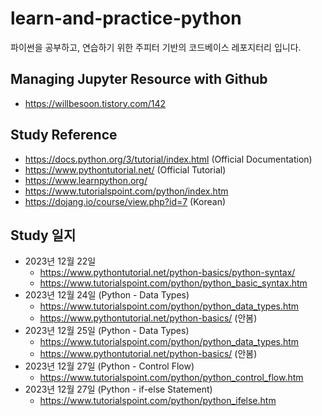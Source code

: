 # learn-and-practice-python
파이썬을 공부하고, 연습하기 위한 주피터 기반의 코드베이스 레포지터리 입니다.

## Managing Jupyter Resource with Github
- https://willbesoon.tistory.com/142

## Study Reference
- https://docs.python.org/3/tutorial/index.html (Official Documentation)
- https://www.pythontutorial.net/ (Official Tutorial)
- https://www.learnpython.org/
- https://www.tutorialspoint.com/python/index.htm
- https://dojang.io/course/view.php?id=7 (Korean)

## Study 일지
- 2023년 12월 22일
  - https://www.pythontutorial.net/python-basics/python-syntax/
  - https://www.tutorialspoint.com/python/python_basic_syntax.htm
- 2023년 12월 24일 (Python - Data Types)
    - https://www.tutorialspoint.com/python/python_data_types.htm
    - https://www.pythontutorial.net/python-basics/ (안봄)
- 2023년 12월 25일 (Python - Data Types)
    - https://www.tutorialspoint.com/python/python_data_types.htm
    - https://www.pythontutorial.net/python-basics/ (안봄)
- 2023년 12월 27일 (Python - Control Flow)
    - https://www.tutorialspoint.com/python/python_control_flow.htm
- 2023년 12월 27일 (Python - if-else Statement)
    - https://www.tutorialspoint.com/python/python_ifelse.htm